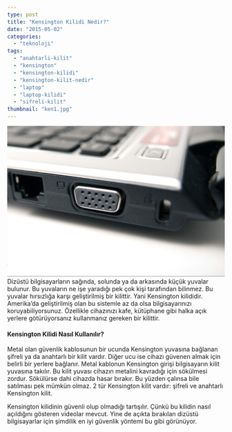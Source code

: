 ```yaml
---
type: post
title: "Kensington Kilidi Nedir?"
date: "2015-05-02"
categories: 
  - "teknoloji"
tags: 
  - "anahtarli-kilit"
  - "kensington"
  - "kensington-kilidi"
  - "kensington-kilit-nedir"
  - "laptop"
  - "laptop-kilidi"
  - "sifreli-kilit"
thumbnail: "ken1.jpg"
---
```


![Kensington kilidi](images/kensitng-ton-e1430580373135.jpg)Dizüstü bilgisayarların sağında, solunda ya da arkasında küçük yuvalar bulunur. Bu yuvaların ne işe yaradığı pek çok kişi tarafından bilinmez. Bu yuvalar hırsızlığa karşı geliştirilmiş bir kilittir. Yani Kensington kilididir. Amerika’da geliştirilmiş olan bu sistemle az da olsa bilgisayarınızı koruyabiliyorsunuz. Özellikle cihazınızı kafe, kütüphane gibi halka açık yerlere götürüyorsanız kullanmanız gereken bir kilittir.

#### Kensington Kilidi Nasıl Kullanılır?

Metal olan güvenlik kablosunun bir ucunda Kensington yuvasına bağlanan şifreli ya da anahtarlı bir kilit vardır. Diğer ucu ise cihazı güvenen almak için belirli bir yerlere bağlanır. Metal kablonun Kensington  girişi bilgisayarın kilit yuvasına takılır. Bu kilit yuvası cihazın metalini kavradığı için sökülmesi zordur. Sökülürse dahi cihazda hasar bırakır. Bu yüzden çalınsa bile satılması pek mümkün olmaz. 2 tür Kensington kilit vardır: şifreli ve anahtarlı Kensington kilit.

Kensington kilidinin güvenli olup olmadığı tartışılır. Çünkü bu kilidin nasıl açıldığını gösteren videolar mevcut. Yine de açıkta bırakılan dizüstü bilgisayarlar için şimdilik en iyi güvenlik yöntemi bu gibi görünüyor.
